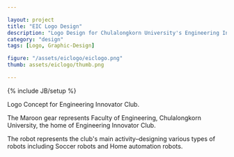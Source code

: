 ```yaml
---

layout: project
title: "EIC Logo Design"
description: "Logo Design for Chulalongkorn University's Engineering Innovator Club."
category: "design"
tags: [Logo, Graphic-Design]

figure: "/assets/eiclogo/eiclogo.png"
thumb: assets/eiclogo/thumb.png

---
```

{% include JB/setup %}

Logo Concept for Engineering Innovator Club.

The Maroon gear represents Faculty of Engineering, Chulalongkorn University, the home of Engineering Innovator Club.

The robot represents the club's main activity–designing various types of robots including Soccer robots and Home automation robots.